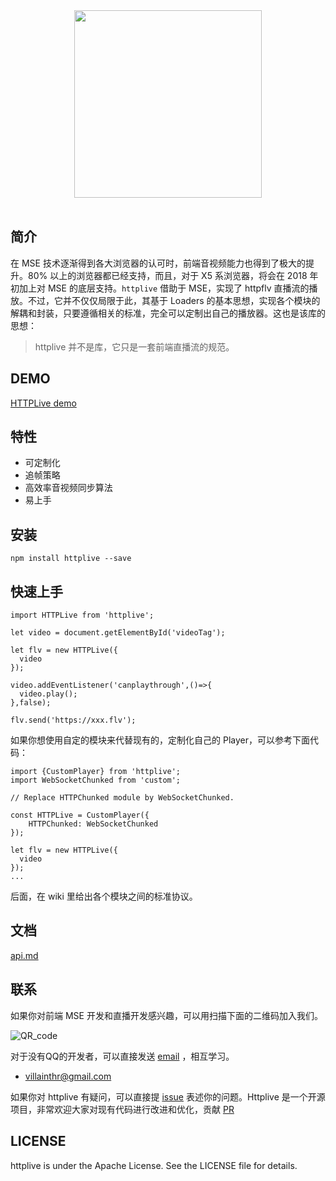<div align="center">
  <a href="https://github.com/JimmyVV/httplive">
    <img width="300" heigth="300" src="http://villainhr-1252111119.file.myqcloud.com/Screen%20Shot%202018-02-01%20at%201.13.35%20PM.png">
  </a>
  <br>
  <br>

</div>


## 简介

在 MSE 技术逐渐得到各大浏览器的认可时，前端音视频能力也得到了极大的提升。80% 以上的浏览器都已经支持，而且，对于 X5 系浏览器，将会在 2018 年初加上对 MSE 的底层支持。`httplive` 借助于 MSE，实现了 httpflv 直播流的播放。不过，它并不仅仅局限于此，其基于 Loaders 的基本思想，实现各个模块的解耦和封装，只要遵循相关的标准，完全可以定制出自己的播放器。这也是该库的思想：


> httplive 并不是库，它只是一套前端直播流的规范。

## DEMO

[HTTPLive demo](https://jimmyvv.github.io/live/index.html)

## 特性

 - 可定制化
 - 追帧策略
 - 高效率音视频同步算法
 - 易上手

## 安装

```
npm install httplive --save
```


## 快速上手

```
import HTTPLive from 'httplive';

let video = document.getElementById('videoTag');

let flv = new HTTPLive({
  video
});

video.addEventListener('canplaythrough',()=>{
  video.play();
},false);

flv.send('https://xxx.flv');
```

如果你想使用自定的模块来代替现有的，定制化自己的 Player，可以参考下面代码：

```
import {CustomPlayer} from 'httplive';
import WebSocketChunked from 'custom';

// Replace HTTPChunked module by WebSocketChunked. 

const HTTPLive = CustomPlayer({
    HTTPChunked: WebSocketChunked
});

let flv = new HTTPLive({
  video
});
...

```

后面，在 wiki 里给出各个模块之间的标准协议。

## 文档

[api.md](./docs)

<!-- 更详细的文档，可以参考 [wiki](https://github.com/JimmyVV/httplive/wiki/Get-Started); -->

## 联系

如果你对前端 MSE 开发和直播开发感兴趣，可以用扫描下面的二维码加入我们。

![QR_code](http://static.zybuluo.com/jimmythr/vxf6vhvlo7lph7xgkbpm4nrt/image.png)


对于没有QQ的开发者，可以直接发送 [email](mailto:villainthr@gmail.com) ，相互学习。

 - villainthr@gmail.com

 如果你对 httplive 有疑问，可以直接提 [issue](https://github.com/JimmyVV/httplive/issues/new) 表述你的问题。Httplive 是一个开源项目，非常欢迎大家对现有代码进行改进和优化，贡献 [PR](https://github.com/JimmyVV/httplive/pulls)


## LICENSE

httplive is under the Apache License. See the LICENSE file for details. 


